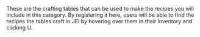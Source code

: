 These are the crafting tables that can be used to make the recipes you will include in this category. 
By registering it here, users will be able to find the recipes the tables craft in JEI by hovering over them
in their inventory and clicking U.